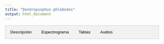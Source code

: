 ```yaml
---
title: "Dendropsophus phlebodes"
output: html_document
---
```



<style>
/* CSS para las pestañas */
.tab {
  overflow: hidden;
  border: 1px solid #ccc;
  background-color: #f1f1f1;
}
.tab button {
  background-color: inherit;
  float: left;
  border: none;
  outline: none;
  cursor: pointer;
  padding: 14px 16px;
  transition: 0.3s;
}
.tab button:hover {
  background-color: #ddd;
}
.tab button.active {
  background-color: #ccc;
}
.tabcontent {
  display: none;
  padding: 6px 12px;
  border: 1px solid #ccc;
  border-top: none;
}
/* CSS para audios */
.audio-container {
  display: flex;
  flex-direction: column;
}
.audio-container audio {
  margin-bottom: 10px;
}
</style>


<script>
function openTab(evt, tabName) {
  var i, tabcontent, tablinks;
  tabcontent = document.getElementsByClassName("tabcontent");
  for (i = 0; i < tabcontent.length; i++) {
    tabcontent[i].style.display = "none";
  }
  tablinks = document.getElementsByClassName("tablinks");
  for (i = 0; i < tablinks.length; i++) {
    tablinks[i].className = tablinks[i].className.replace(" active", "");
  }
  document.getElementById(tabName).style.display = "block";
  evt.currentTarget.className += " active";
}
</script>


<div class="tab">
  <button class="tablinks" onclick="openTab(event, 'DescripcionDeph')">Descripción</button>
  <button class="tablinks" onclick="openTab(event, 'EspectroDeph')">Espectrograma</button>
  <button class="tablinks" onclick="openTab(event, 'tabDeph')">Tablas</button>
  <button class="tablinks" onclick="openTab(event, 'audDeph')">Audios</button>
</div>

<div id="DescripcionDeph" class="tabcontent">
  <h3>Descripción</h3>
  <img src="images/Dendropsophus_phlebodes.png" alt=Dendropsophus phlebodes style="width:10cm;">

  <p>Si utiliza los datos, cítese como:</p>

  <p><strong>Marín, C.M., C. Molina-Zuluaga, A. Restrepo, E.Cano & J.M. Daza.</strong> 2018. A new species of <i>Leucostethus</i> (Anura: Dendrobatidae) from the eastern versant of the Central Cordillera of Colombia with comments on the phylogenetic position of <i>Colostethus fraterdanieli</i>. <i>Zootaxa</i> 4461: 359--380. <a href="https://doi.org/10.11646/zootaxa.4461.3.3">https://doi.org/10.11646/zootaxa.4461.3.3</a></p>
</div>

<div id="EspectroDeph" class="tabcontent">
  <h3>Espectrograma</h3>
  <video width="100%" height="auto" controls>
  <source src="Espectrograms/Dendropsophus_phlebodes.mp4" type="video/mp4">
    Tu navegador no soporta el elemento de video.
  </video>
</div>

<div id="tabDeph" class="tabcontent">
  <h3>Tablas</h3>
  <p>Descarga tabla de medidas <a href="https://bit.ly/3LUkN5s">aquí</a>.</p>
  <p>Descarga tabla selección RAVEN <a href="https://bit.ly/3LUkN5s">aquí</a>.</p>
</div>

<div id="audDeph" class="tabcontent">
  <h3>Audios</h3>
  <div class="audio-container">
    <audio controls>
      <source src="Dendropsophus_phlebodes.wav" type="audio/wav">
      Tu navegador no soporta el elemento de audio.
    </audio>
  </div>
  <p>Más audios disponibles <a href="https://bit.ly/3LUkN5s">aquí</a>.</p>
</div>

